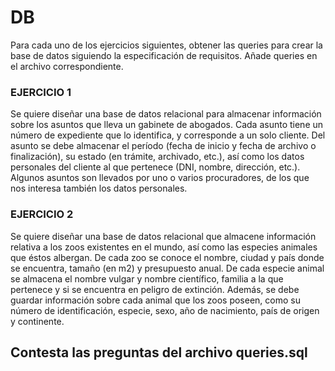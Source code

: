 # DB

Para cada uno de los ejercicios siguientes, obtener las queries para crear la base de datos siguiendo la especificación de requisitos.
Añade queries en el archivo correspondiente.

### EJERCICIO 1

Se quiere diseñar una base de datos relacional para almacenar información sobre los asuntos que lleva
un gabinete de abogados. Cada asunto tiene un número de expediente que lo identifica, y corresponde a un
solo cliente. Del asunto se debe almacenar el período (fecha de inicio y fecha de archivo o finalización), su
estado (en trámite, archivado, etc.), así como los datos personales del cliente al que pertenece (DNI, nombre,
dirección, etc.). Algunos asuntos son llevados por uno o varios procuradores, de los que nos interesa también
los datos personales.

### EJERCICIO 2

Se quiere diseñar una base de datos relacional que almacene información relativa a los zoos existentes
en el mundo, así como las especies animales que éstos albergan. De cada zoo se conoce el nombre, ciudad
y país donde se encuentra, tamaño (en m2) y presupuesto anual. De cada especie animal se almacena el
nombre vulgar y nombre científico, familia a la que pertenece y si se encuentra en peligro de extinción.
Además, se debe guardar información sobre cada animal que los zoos poseen, como su número de
identificación, especie, sexo, año de nacimiento, país de origen y continente.

## Contesta las preguntas del archivo queries.sql
